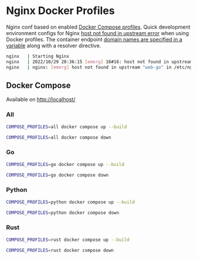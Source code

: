# Nginx Docker Profiles

Nginx conf based on enabled [Docker Compose profiles](https://docs.docker.com/compose/profiles/). Quick development environment configs for Nginx [host not found in upstream error](https://stackoverflow.com/questions/32845674/setup-nginx-not-to-crash-if-host-in-upstream-is-not-found) when using Docker profiles. The container endpoint [domain names are specified in a variable](https://www.nginx.com/blog/dns-service-discovery-nginx-plus/) along with a resolver directive.

```sh
nginx   | Starting Nginx
nginx   | 2022/10/29 20:36:15 [emerg] 16#16: host not found in upstream "web-go" in /etc/nginx/conf.d/default.conf:12
nginx   | nginx: [emerg] host not found in upstream "web-go" in /etc/nginx/conf.d/default.conf:12
```

## Docker Compose

Available on [http://localhost/](http://localhost/)

### All
```sh
COMPOSE_PROFILES=all docker compose up --build
```

```sh
COMPOSE_PROFILES=all docker compose down
```

### Go
```sh
COMPOSE_PROFILES=go docker compose up --build
```

```sh
COMPOSE_PROFILES=go docker compose down
```

### Python
```sh
COMPOSE_PROFILES=python docker compose up --build
```

```sh
COMPOSE_PROFILES=python docker compose down
```

### Rust
```sh
COMPOSE_PROFILES=rust docker compose up --build
```

```sh
COMPOSE_PROFILES=rust docker compose down
```